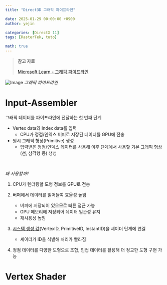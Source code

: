 ```yaml
---
title: "Direct3D 그래픽 파이프라인"

date: 2025-01-29 00:00:00 +0900
author: yejin

categories: [DirectX 11]
tags: [RasterTek, tuto]

math: true
---
```




> **참고 자료**
>
> [Microsoft Learn - 그래픽 파이프라인](https://learn.microsoft.com/ko-kr/windows/uwp/graphics-concepts/graphics-pipeline)



![Image](https://github.com/user-attachments/assets/d9f1115a-8a8f-40cf-920f-f8a9b5443216)
_그래픽 파이프라인_



# Input-Assembler



그래픽 데이터를 파이프라인에 전달하는 첫 번째 단계

* Vertex data와 Index data를 입력
  * CPU가 정점/인덱스 버퍼로 저장된 데이터를 GPU에 전송
* 원시 그래픽 형상(Primitive) 생성
  * 입력받은 정점/인덱스 데이터를 사용해 이후 단계에서 사용할 기본 그래픽 형상(선, 삼각형 등) 생성

<br>

*왜 사용할까?*

1. CPU가 렌더링할 도형 정보를 GPU로 전송
2. 버퍼에서 데이터를 읽어들여 효율성 높임
   * 버퍼에 저장되어 있으므로 빠른 접근 가능
   * GPU 메모리에 저장되어 데이터 일관성 유지
   * 재사용성 높임
3. [시스템 생성 값](https://learn.microsoft.com/ko-kr/windows/uwp/graphics-concepts/using-system-generated-values)(VertexID, PrimitiveID, InstantID)을 셰이더 단계에 연결
   * 셰이더가 ID을 식별해 처리가 빨라짐

4. 정점 데이터를 다양한 도형으로 조합, 인접 데이터를 활용해 더 정교한 도형 구현 가능



# Vertex Shader

